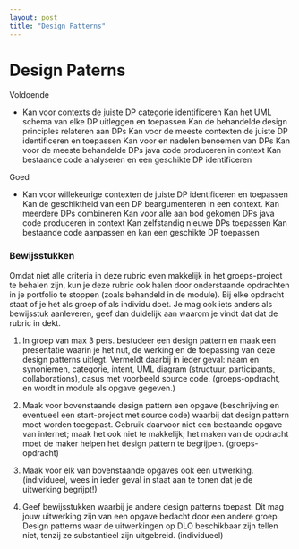 ```yaml
---
layout: post
title: "Design Patterns"
---
```


# Design Paterns

Voldoende

- Kan voor contexts de juiste DP categorie identificeren
  Kan het UML schema van elke DP uitleggen en toepassen
  Kan de behandelde design principles relateren aan DPs
  Kan voor de meeste contexten de juiste DP identificeren en toepassen
  Kan voor en nadelen benoemen van DPs
  Kan voor de meeste behandelde DPs java code produceren in context
  Kan bestaande code analyseren en een geschikte DP identificeren


Goed

- Kan voor willekeurige contexten de juiste DP identificeren en toepassen
  Kan de geschiktheid van een DP beargumenteren in een context.
  Kan meerdere DPs combineren
  Kan voor alle aan bod gekomen DPs java code produceren in context
  Kan zelfstandig nieuwe DPs toepassen
  Kan bestaande code aanpassen en kan een geschikte DP toepassen

### Bewijsstukken
Omdat niet alle criteria in deze rubric even makkelijk in het groeps-project te behalen zijn, kun je deze rubric ook halen door onderstaande opdrachten in je portfolio te stoppen (zoals behandeld in de module). Bij elke opdracht staat of je het als groep of als individu doet. Je mag ook iets anders als bewijsstuk aanleveren, geef dan duidelijk aan waarom je vindt dat dat de rubric in dekt.

1. In groep van max 3 pers. bestudeer een design pattern en maak een presentatie waarin je het nut, de werking en de toepassing van deze design patterns uitlegt. Vermeldt daarbij in ieder geval: naam en synoniemen, categorie, intent, UML diagram (structuur, participants, collaborations), casus met voorbeeld source code. (groeps-opdracht, en wordt in module als opgave gegeven.)


2. Maak voor bovenstaande design pattern een opgave (beschrijving en eventueel een start-project met source code) waarbij dat design pattern moet worden toegepast. Gebruik daarvoor niet een bestaande opgave van internet; maak het ook niet te makkelijk; het maken van de opdracht moet de maker helpen het design pattern te begrijpen. (groeps-opdracht)


3. Maak voor elk van bovenstaande opgaves ook een uitwerking. (individueel, wees in ieder geval in staat aan te tonen dat je de uitwerking begrijpt!)


4. Geef bewijsstukken waarbij je andere design patterns toepast. Dit mag jouw uitwerking zijn van een opgave bedacht door een andere groep. Design patterns waar de uitwerkingen op DLO beschikbaar zijn tellen niet, tenzij ze substantieel zijn uitgebreid. (individueel)

